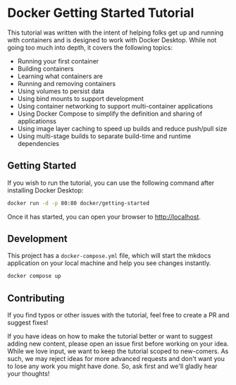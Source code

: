 # Docker Getting Started Tutorial

This tutorial was written with the intent of helping folks get up and running
with containers and is designed to work with Docker Desktop. While not going too much 
into depth, it covers the following topics:

- Running your first container
- Building containers
- Learning what containers are
- Running and removing containers
- Using volumes to persist data
- Using bind mounts to support development
- Using container networking to support multi-container applications
- Using Docker Compose to simplify the definition and sharing of applicationss
- Using image layer caching to speed up builds and reduce push/pull size
- Using multi-stage builds to separate build-time and runtime dependencies

## Getting Started

If you wish to run the tutorial, you can use the following command after installing Docker Desktop:

```bash
docker run -d -p 80:80 docker/getting-started
```

Once it has started, you can open your browser to [http://localhost](http://localhost).

## Development

This project has a `docker-compose.yml` file, which will start the mkdocs application on your
local machine and help you see changes instantly.

```bash
docker compose up
```

## Contributing

If you find typos or other issues with the tutorial, feel free to create a PR and suggest fixes!

If you have ideas on how to make the tutorial better or want to suggest adding new content, please open an 
issue first before working on your idea. While we love input, we want to keep the tutorial scoped to new-comers.
As such, we may reject ideas for more advanced requests and don't want you to lose any work you might
have done. So, ask first and we'll gladly hear your thoughts!
